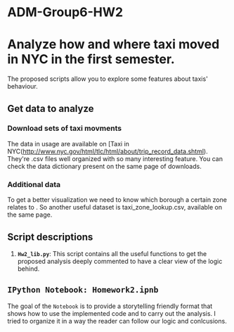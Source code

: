 # ADM-Group6-HW2
# Analyze how and where taxi moved in NYC in the first semester.

The proposed scripts allow you to explore some features about taxis' behaviour.

## Get data to analyze

### Download sets of taxi movments

The data in usage are available on [Taxi in NYC(http://www.nyc.gov/html/tlc/html/about/trip_record_data.shtml). 
They're .csv files well organized with so many interesting feature. You can check the data dictionary present on the same page of downloads.


### Additional data

To get a better visualization we need to know which borough a certain zone relates to . So another useful dataset is taxi_zone_lookup.csv, available on the same page.

## Script descriptions

1. __`Hw2_lib.py`__: 
	This script contains all the useful functions to get the proposed analysis deeply commented to have a clear view of the logic behind.



## `IPython Notebook: Homework2.ipnb` <a name ="example"></a>
The goal of the `Notebook` is to provide a storytelling friendly format that shows how to use the implemented code and to carry out the analysis.
I tried to organize it in a way the reader can follow our logic and conlcusions.

